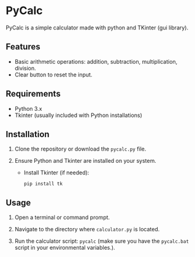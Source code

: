 # PyCalc

PyCalc is a simple calculator made with python and TKinter (gui library).

## Features

- Basic arithmetic operations: addition, subtraction, multiplication, division.
- Clear button to reset the input.

## Requirements

- Python 3.x
- Tkinter (usually included with Python installations)

## Installation

1. Clone the repository or download the `pycalc.py` file.

2. Ensure Python and Tkinter are installed on your system.

   - Install Tkinter (if needed):
     ```
     pip install tk
     ```

## Usage

1. Open a terminal or command prompt.

2. Navigate to the directory where `calculator.py` is located.

3. Run the calculator script: `pycalc` (make sure you have the `pycalc.bat` script in your environmental variables.).

